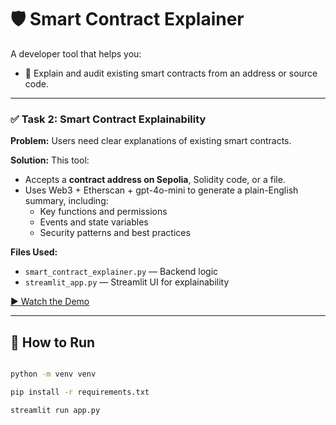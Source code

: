 # 🛡️ Smart Contract Explainer

A developer tool that helps you:
- 📖 Explain and audit existing smart contracts from an address or source code.

---

### ✅ Task 2: Smart Contract Explainability

**Problem:** Users need clear explanations of existing smart contracts.

**Solution:** This tool:
- Accepts a **contract address on Sepolia**, Solidity code, or a file.
- Uses Web3 + Etherscan + gpt-4o-mini to generate a plain-English summary, including:
  - Key functions and permissions
  - Events and state variables
  - Security patterns and best practices

**Files Used:**
- `smart_contract_explainer.py` — Backend logic
- `streamlit_app.py` — Streamlit UI for explainability


[▶️ Watch the Demo](https://www.youtube.com/watch?v=olu_j5pCcTI)



---

## 🚀 How to Run

```bash

python -m venv venv

pip install -r requirements.txt

streamlit run app.py

